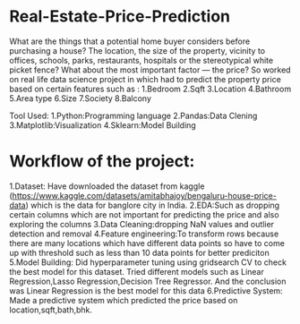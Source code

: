 # Real-Estate-Price-Prediction

What are the things that a potential home buyer considers before purchasing a house? The location, the size of the property, vicinity to offices, schools, parks, restaurants, hospitals or the stereotypical white picket fence? What about the most important factor — the price?
So worked on real life data science project in which had to predict the property price based on certain features such as :
1.Bedroom
2.Sqft
3.Location
4.Bathroom 
5.Area type
6.Size
7.Society
8.Balcony

Tool Used:
1.Python:Programming language
2.Pandas:Data Clening
3.Matplotlib:Visualization
4.Sklearn:Model Building

# Workflow of the project:
1.Dataset: Have downloaded the dataset from kaggle (https://www.kaggle.com/datasets/amitabhajoy/bengaluru-house-price-data) which is the data for banglore city in India.
2.EDA:Such as dropping certain columns which are not important for predicting the price and also exploring the columns 
3.Data Cleaning:dropping NaN values and outlier detection and removal
4.Feature engineering:To transform rows because there are many locations which have different data points so have to come up with threshold such as less than 10 data points for better prediciton
5.Model Building: Did hyperparameter tuning using gridsearch CV to check the best model for this dataset. Tried different models such as Linear Regression,Lasso Regression,Decision Tree Regressor. And the conclusion was Linear Regression is the best model for this data 
6.Predictive System: Made a predictive system which predicted the price based on location,sqft,bath,bhk.
